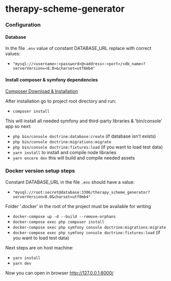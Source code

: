 # therapy-scheme-generator

### Configuration
#### Database 
In the file `.env` value of constant DATABASE_URL replace with correct values:
- `"mysql://<username>:<password>@<address>:<port>/<db_name>?serverVersion=<8.0>&charset=utf8mb4"`

#### Install composer & symfony dependencies 
[Composer Download & Installation](https://getcomposer.org/download/)

After installation go to project root directory and run:

- `composer install`

This will install all needed symfony and third-party libraries & 'bin/console' app so next:

- `php bin/console doctrine:database:create` (if database isn't exists)
- `php bin/console doctrine:migrations:migrate`
- `php bin/console doctrine:fixtures:load` (if you want to load test data)
- `yarn install` to install and compile node libraries
- `yarn encore dev` this will build and compile needed assets

### Docker version setup steps
Constant DATABASE_URL in the file `.env` should have a value:
- `"mysql://root:secret@database:3306/therapy_scheme_generator?serverVersion=8.0&charset=utf8mb4"`

Folder '.docker' in the root of the project must be available for writing

- `docker-compose up -d --build --remove-orphans`
- `docker-compose exec php composer install`
- `docker-compose exec php symfony console doctrine:migrations:migrate`
- `docker-compose exec php symfony console doctrine:fixtures:load` (if you want to load test data)

Next steps are on host machine:

- `yarn install`
- `yarn dev`

Now you can open in browser http://127.0.0.1:8000/

